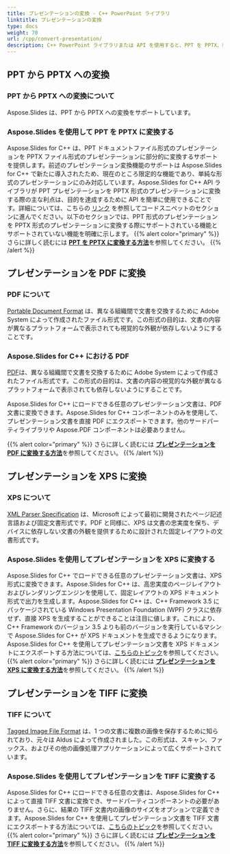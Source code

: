 ```yaml
---
title: プレゼンテーションの変換 - C++ PowerPoint ライブラリ
linktitle: プレゼンテーションの変換
type: docs
weight: 70
url: /cpp/convert-presentation/
description: C++ PowerPoint ライブラリまたは API を使用すると、PPT を PPTX、PDF、XPS、Tiff 形式に変換できます。
---
```


## **PPT から PPTX への変換**
### **PPT から PPTX への変換について**
Aspose.Slides は、PPT から PPTX への変換をサポートしています。
### **Aspose.Slides を使用して PPT を PPTX に変換する**
Aspose.Slides for C++ は、PPT ドキュメントファイル形式のプレゼンテーションを PPTX ファイル形式のプレゼンテーションに部分的に変換するサポートを提供します。前述のプレゼンテーション変換機能のサポートは Aspose.Slides for C++ で新たに導入されたため、現在のところ限定的な機能であり、単純な形式のプレゼンテーションにのみ対応しています。Aspose.Slides for C++ API ライブラリが PPT プレゼンテーションを PPTX 形式のプレゼンテーションに変換する際の主な利点は、目的を達成するために API を簡単に使用できることです。詳細については、こちらの [リンク](/slides/cpp/convert-presentation/) を参照してコードスニペットのセクションに進んでください。以下のセクションでは、PPT 形式のプレゼンテーションを PPTX 形式のプレゼンテーションに変換する際にサポートされている機能とサポートされていない機能を明確に示します。
{{% alert color="primary" %}} 
さらに詳しく読むには [**PPT を PPTX に変換する方法**](/slides/cpp/convert-ppt-to-pptx/)を参照してください。
{{% /alert %}}
## **プレゼンテーションを PDF に変換**
### **PDF について**
[Portable Document Format](https://en.wikipedia.org/wiki/PDF) は、異なる組織間で文書を交換するために Adobe System によって作成されたファイル形式です。この形式の目的は、文書の内容が異なるプラットフォームで表示されても視覚的な外観が依存しないようにすることです。
### **Aspose.Slides for C++ における PDF**
[PDF](https://docs.fileformat.com/pdf/)は、異なる組織間で文書を交換するために Adobe System によって作成されたファイル形式です。この形式の目的は、文書の内容の視覚的な外観が異なるプラットフォームで表示されても依存しないようにすることです。

Aspose.Slides for C++ にロードできる任意のプレゼンテーション文書は、PDF 文書に変換できます。Aspose.Slides for C++ コンポーネントのみを使用して、プレゼンテーション文書を直接 PDF にエクスポートできます。他のサードパーティライブラリや Aspose.PDF コンポーネントは必要ありません。

{{% alert color="primary" %}} 
さらに詳しく読むには [**プレゼンテーションを PDF に変換する方法**](/slides/cpp/convert-powerpoint-ppt-and-pptx-to-pdf/)を参照してください。
{{% /alert %}}

## **プレゼンテーションを XPS に変換**
### **XPS について**
[XML Parser Specification](https://en.wikipedia.org/wiki/Open_XML_Paper_Specification) は、Microsoft によって最初に開発されたページ記述言語および固定文書形式です。PDF と同様に、XPS は文書の忠実度を保ち、デバイスに依存しない文書の外観を提供するために設計された固定レイアウトの文書形式です。
### **Aspose.Slides を使用してプレゼンテーションを XPS に変換する**
Aspose.Slides for C++ でロードできる任意のプレゼンテーション文書は、XPS 形式に変換できます。Aspose.Slides for C++ は、高忠実度のページレイアウトおよびレンダリングエンジンを使用して、固定レイアウトの XPS ドキュメント形式で出力を生成します。Aspose.Slides for C++ は、C++ Framework 3.5 にパッケージされている Windows Presentation Foundation (WPF) クラスに依存せず、直接 XPS を生成することができることは注目に値します。これにより、C++ Framework のバージョン 3.5 よりも前のバージョンを実行しているマシンで Aspose.Slides for C++ が XPS ドキュメントを生成できるようになります。Aspose.Slides for C++ を使用してプレゼンテーション文書を XPS ドキュメントにエクスポートする方法については、[こちらのトピック](/slides/cpp/convert-powerpoint-ppt-and-pptx-to-microsoft-xps-document/)を参照してください。
{{% alert color="primary" %}} 
さらに詳しく読むには [**プレゼンテーションを XPS に変換する方法**](/slides/cpp/convert-powerpoint-to-xps/)を参照してください。
{{% /alert %}}
## **プレゼンテーションを TIFF に変換**
### **TIFF について**
[Tagged Image File Format](https://en.wikipedia.org/wiki/TIFF) は、1 つの文書に複数の画像を保存するために知られており、元々は Aldus によって作成されました。この形式は、スキャン、ファックス、およびその他の画像処理アプリケーションによって広くサポートされています。
### **Aspose.Slides を使用してプレゼンテーションを TIFF に変換する**
Aspose.Slides for C++ にロードできる任意の文書は、Aspose.Slides for C++ によって直接 TIFF 文書に変換でき、サードパーティコンポーネントの必要がありません。さらに、結果の TIFF 文書内の画像のサイズをオプションで定義できます。Aspose.Slides for C++ を使用してプレゼンテーション文書を TIFF 文書にエクスポートする方法については、[こちらのトピック](/slides/cpp/convert-powerpoint-ppt-and-pptx-to-tiff/)を参照してください。
{{% alert color="primary" %}} 
さらに詳しく読むには [**プレゼンテーションを TIFF に変換する方法**](/slides/cpp/convert-powerpoint-ppt-and-pptx-to-tiff/)を参照してください。
{{% /alert %}}